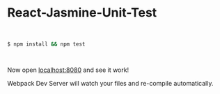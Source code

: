 React-Jasmine-Unit-Test
======================

```bash
    
  
$ npm install && npm test
  
  
```


Now open [localhost:8080](http://localhost:8080/) and see it work!

Webpack Dev Server will watch your files and re-compile automatically.